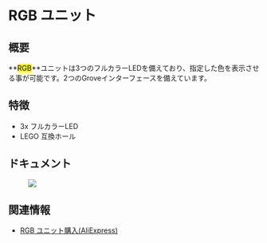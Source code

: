 # RGB ユニット



## 概要

**<mark>RGB</mark>**ユニットは3つのフルカラーLEDを備えており、指定した色を表示させる事が可能です。2つのGroveインターフェースを備えています。

## 特徴

- 3x フルカラーLED
- LEGO 互換ホール

## ドキュメント

<figure>
    <img src="assets/img/product_pics/unit/M5GO_Unit_rgb.png">
</figure>

## 関連情報

- [RGB ユニット購入(AliExpress)](https://www.aliexpress.com/store/product/M5Stack-RGB-NeoPixel-RGB-Led-x3-GPIO/3226069_32929809133.html)